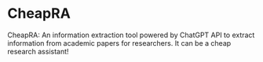 # CheapRA
CheapRA: An information extraction tool powered by ChatGPT API to extract information from academic papers for researchers. It can be a cheap research assistant!
